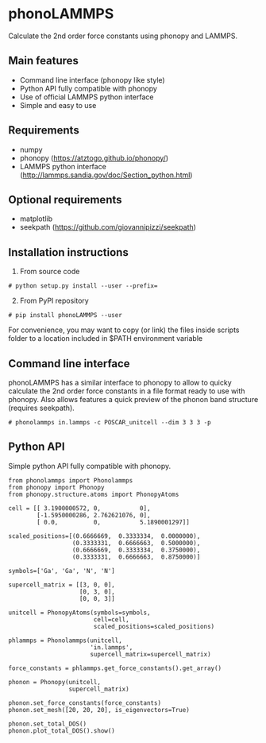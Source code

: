 
phonoLAMMPS
===========
Calculate the 2nd order force constants using phonopy and LAMMPS.

Main features
-------------
- Command line interface (phonopy like style)
- Python API fully compatible with phonopy
- Use of official LAMMPS python interface
- Simple and easy to use

Requirements
------------
- numpy
- phonopy (https://atztogo.github.io/phonopy/)
- LAMMPS python interface (http://lammps.sandia.gov/doc/Section_python.html)

Optional requirements
---------------------
- matplotlib
- seekpath (https://github.com/giovannipizzi/seekpath)


Installation instructions
--------------------------

1) From source code
```
# python setup.py install --user --prefix=
```

2) From PyPI repository

```
# pip install phonoLAMMPS --user
```

For convenience, you may want to copy (or link) the files inside scripts
folder to a location included in $PATH environment variable

Command line interface
----------------------
phonoLAMMPS has a similar interface to phonopy to allow to quicky
calculate the 2nd order force constants in a file format ready to 
use with phonopy. Also allows features a quick preview of the phonon 
band structure (requires seekpath). 

```
# phonolammps in.lammps -c POSCAR_unitcell --dim 3 3 3 -p
```

Python API 
----------
Simple python API fully compatible with phonopy.

```
from phonolammps import Phonolammps
from phonopy import Phonopy
from phonopy.structure.atoms import PhonopyAtoms

cell = [[ 3.1900000572, 0,           0],
        [-1.5950000286, 2.762621076, 0],
        [ 0.0,          0,           5.1890001297]]

scaled_positions=[(0.6666669,  0.3333334,  0.0000000),
                  (0.3333331,  0.6666663,  0.5000000),
                  (0.6666669,  0.3333334,  0.3750000),
                  (0.3333331,  0.6666663,  0.8750000)]

symbols=['Ga', 'Ga', 'N', 'N']

supercell_matrix = [[3, 0, 0],
                    [0, 3, 0],
                    [0, 0, 3]]

unitcell = PhonopyAtoms(symbols=symbols,
                        cell=cell,
                        scaled_positions=scaled_positions)

phlammps = Phonolammps(unitcell,
                       'in.lammps',
                       supercell_matrix=supercell_matrix)

force_constants = phlammps.get_force_constants().get_array()

phonon = Phonopy(unitcell,
                 supercell_matrix)

phonon.set_force_constants(force_constants)
phonon.set_mesh([20, 20, 20], is_eigenvectors=True)

phonon.set_total_DOS()
phonon.plot_total_DOS().show()
```